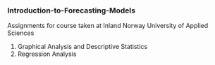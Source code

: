 ### Introduction-to-Forecasting-Models
Assignments for course taken at Inland Norway University of Applied Sciences
1. Graphical Analysis and Descriptive Statistics
2. Regression Analysis
